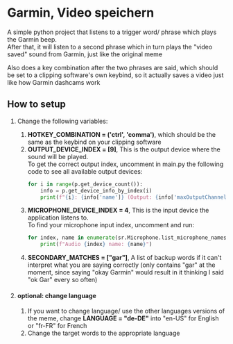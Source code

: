 # Garmin, Video speichern

A simple python project that listens to a trigger word/ phrase which plays the Garmin beep.   
After that, it will listen to a second phrase which in turn plays the "video saved" sound from Garmin, just like the original meme

Also does a key combination after the two phrases are said, which should be set to a clipping software's own keybind, so it actually saves a video just like how Garmin dashcams work

## How to setup

1. Change the following variables:

    1. **HOTKEY_COMBINATION = ('ctrl', 'comma')**, which should be the same as the keybind on your clipping software
   2. **OUTPUT_DEVICE_INDEX = [9]**, This is the output device where the sound will be played.  
       To get the correct output index, uncomment in main.py the following code to see all available output devices:
        ```python
        for i in range(p.get_device_count()):
            info = p.get_device_info_by_index(i)
            print(f"{i}: {info['name']} (Output: {info['maxOutputChannels']})")
        ```
   3. **MICROPHONE_DEVICE_INDEX = 4**, This is the input device the application listens to.  
      To find your microphone input index, uncomment and run:
      ```python
      for index, name in enumerate(sr.Microphone.list_microphone_names()):
          print(f"Audio {index} name: {name}")
      ```
   4. **SECONDARY_MATCHES = ["gar"]**, A list of backup words if it can't interpret what you are saying correctly (only contains "gar" at the moment, since saying "okay Garmin" would result in it thinking I said "ok Gar" every so often)


2. #### optional: change language

   1. If you want to change language/ use the other languages versions of the meme, change **LANGUAGE = "de-DE"** into "en-US" for English or "fr-FR" for French
   2. Change the target words to the appropriate language